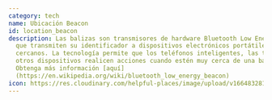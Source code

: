```yaml
---
category: tech
name: Ubicación Beacon
id: location_beacon
description: Las balizas son transmisores de hardware Bluetooth Low Energy (LE)
  que transmiten su identificador a dispositivos electrónicos portátiles
  cercanos. La tecnología permite que los teléfonos inteligentes, las tabletas y
  otros dispositivos realicen acciones cuando estén muy cerca de una baliza.
  Obtenga más información [aquí]
  (https://en.wikipedia.org/wiki/bluetooth_low_energy_beacon)
icon: https://res.cloudinary.com/helpful-places/image/upload/v1664832813/dtpr-icons/tech/wave_bmvtme.svg
---
```

